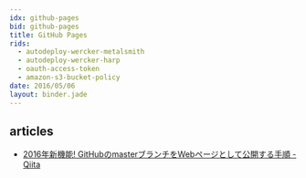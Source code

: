 ```yaml
---
idx: github-pages
bid: github-pages
title: GitHub Pages
rids:
  - autodeploy-wercker-metalsmith
  - autodeploy-wercker-harp
  - oauth-access-token
  - amazon-s3-bucket-policy
date: 2016/05/06
layout: binder.jade
---
```


## articles

- [2016年新機能\! GitHubのmasterブランチをWebページとして公開する手順 \- Qiita](http://qiita.com/tonkotsuboy_com/items/f98667b89228b98bc096)
